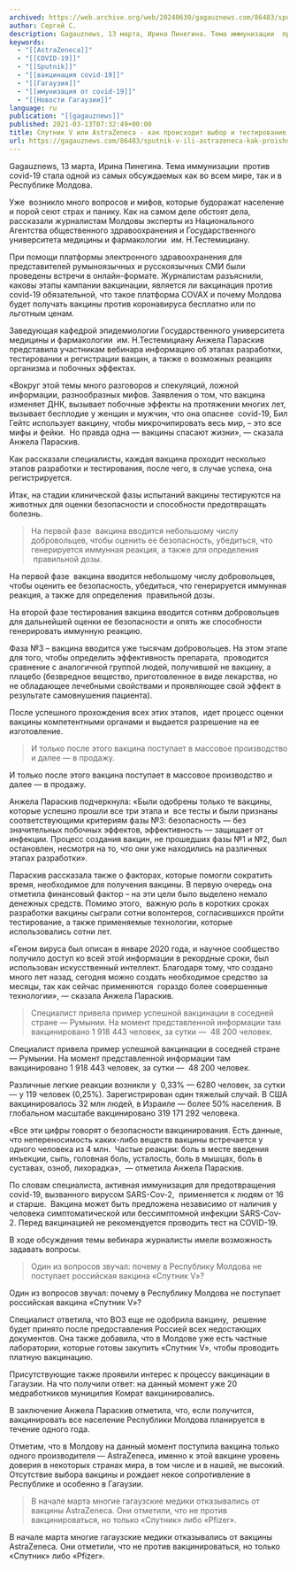 ```yaml
---
archived: https://web.archive.org/web/20240630/gagauznews.com/86483/sputnik-v-ili-astrazeneca-kak-proishodit-vybor-i-testirovanie-vaktsiny-ot-covid-19.html
author: Сергей С.
description: Gagauznews, 13 марта, Ирина Пинегина. Тема иммунизации  против сovid-19 стала одной из самых обсуждаемых как во всем мире, так и в Республике Молдова. Уже  возникло много вопросов и мифов, которые будоражат население и порой сеют страх и панику. Как на самом деле обстоят дела, рассказали журналистам Молдовы эксперты из Национального Агентства общественного здравоохранения и Государственного университета медицины и фармакологии  им. Н.Тестемициану. При помощи платформы электронного здравоохранения для представителей румыноязычных и русскоязычных СМИ были проведены встречи в онлайн-формате. Журналистам разъяснили, каковы этапы кампании вакцинации, является ли вакцинация против covid-19 обязательной, что такое платформа COVAX и почему Молдова будет получать вакцины против […]
keywords:
  - "[[AstraZeneca]]"
  - "[[COVID-19]]"
  - "[[Sputnik]]"
  - "[[вакцинация covid-19]]"
  - "[[Гагаузия]]"
  - "[[имунизация от covid-19]]"
  - "[[Новости Гагаузии]]"
language: ru
publication: "[[gagauznews]]"
published: 2021-03-13T07:32:49+00:00
title: Спутник V или AstraZeneca - как происходит выбор и тестирование вакцины от covid-19
url: https://gagauznews.com/86483/sputnik-v-ili-astrazeneca-kak-proishodit-vybor-i-testirovanie-vaktsiny-ot-covid-19.html
---
```


Gagauznews, 13 марта, Ирина Пинегина. Тема иммунизации  против сovid-19 стала одной из самых обсуждаемых как во всем мире, так и в Республике Молдова.

Уже  возникло много вопросов и мифов, которые будоражат население и порой сеют страх и панику. Как на самом деле обстоят дела, рассказали журналистам Молдовы эксперты из Национального Агентства общественного здравоохранения и Государственного университета медицины и фармакологии  им. Н.Тестемициану.

При помощи платформы электронного здравоохранения для представителей румыноязычных и русскоязычных СМИ были проведены встречи в онлайн-формате. Журналистам разъяснили, каковы этапы кампании вакцинации, является ли вакцинация против covid-19 обязательной, что такое платформа COVAX и почему Молдова будет получать вакцины против коронавируса бесплатно или по льготным ценам.

Заведующая кафедрой эпидемиологии Государственного университета медицины и фармакологии  им. Н.Тестемициану Анжела Параскив представила участникам вебинара информацию об этапах разработки, тестировании и регистрации вакцин, а также о возможных реакциях организма и побочных эффектах.

«Вокруг этой темы много разговоров и спекуляций, ложной информации, разнообразных мифов. Заявления о том, что вакцина изменяет ДНК, вызывает побочные эффекты на протяжении многих лет, вызывает бесплодие у женщин и мужчин, что она опаснее  covid-19, Бил Гейтс использует вакцину, чтобы микрочипировать весь мир, – это все мифы и фейки.  Но правда одна — вакцины спасают жизни», — сказала Анжела Параскив.

Как рассказали специалисты, каждая вакцина проходит несколько этапов разработки и тестирования, после чего, в случае успеха, она регистрируется.

Итак, на стадии клинической фазы испытаний вакцины тестируются на животных для оценки безопасности и способности предотвращать болезнь.

> На первой фазе  вакцина вводится небольшому числу добровольцев, чтобы оценить ее безопасность, убедиться, что генерируется иммунная реакция, а также для определения  правильной дозы.

На первой фазе  вакцина вводится небольшому числу добровольцев, чтобы оценить ее безопасность, убедиться, что генерируется иммунная реакция, а также для определения  правильной дозы.

На второй фазе тестирования вакцина вводится сотням добровольцев для дальнейшей оценки ее безопасности и опять же способности генерировать иммунную реакцию.

Фаза №3 – вакцина вводится уже тысячам добровольцев. На этом этапе для того, чтобы определить эффективность препарата,  проводится  сравнение с аналогичной группой людей, получившей не вакцину, а плацебо (безвредное вещество, приготовленное в виде лекарства, но не обладающее лечебными свойствами и проявляющее свой эффект в результате самовнушения пациента).

После успешного прохождения всех этих этапов,  идет процесс оценки вакцины компетентными органами и выдается разрешение на ее изготовление.

> И только после этого вакцина поступает в массовое производство и далее — в продажу.

И только после этого вакцина поступает в массовое производство и далее — в продажу.

Анжела Параскив подчеркнула: «Были одобрены только те вакцины, которые успешно прошли все три этапа и  все тесты и были признаны соответствующими критериям фазы №3: безопасность — без значительных побочных эффектов, эффективность — защищает от инфекции. Процесс создания вакцин, не прошедших фазы №1 и №2, был остановлен, несмотря на то, что они уже находились на различных этапах разработки».

Параскив рассказала также о факторах, которые помогли сократить время, необходимое для получения вакцины. В первую очередь она отметила финансовый фактор – на эти цели было выделено немало денежных средств. Помимо этого,  важную роль в коротких сроках разработки вакцины сыграли сотни волонтеров, согласившихся пройти тестирование, а также применяемые технологии, которые использовались сотни лет.

«Геном вируса был описан в январе 2020 года, и научное сообщество получило доступ ко всей этой информации в рекордные сроки, был использован искусственный интеллект. Благодаря тому, что создано много лет назад, сегодня можно создать необходимое средство за месяцы, так как сейчас применяются  гораздо более совершенные технологии», — сказала Анжела Параскив.

> Специалист привела пример успешной вакцинации в соседней стране — Румынии. На момент представленной информации там вакцинировано 1 918 443 человек, за сутки —  48 200 человек.

Специалист привела пример успешной вакцинации в соседней стране — Румынии. На момент представленной информации там вакцинировано 1 918 443 человек, за сутки —  48 200 человек.

Различные легкие реакции возникли у  0,33% — 6280 человек, за сутки — у 119 человек (0,25%). Зарегистрирован один тяжелый случай. В США вакцинировалось 32 млн людей, в Израиле — более 50% населения. В глобальном масштабе вакцинировано 319 171 292 человека.

«Все эти цифры говорят о безопасности вакцинирования. Есть данные, что непереносимость каких-либо веществ вакцины встречается у одного человека из 4 млн.  Частые реакции: боль в месте введения инъекции, сыпь, головная боль, усталость, боль в мышцах, боль в суставах, озноб, лихорадка»,  — отметила Анжела Параскив.

По словам специалиста, активная иммунизация для предотвращения covid-19, вызванного вирусом SARS-Cov-2,  применяется к людям от 16 и старше.  Вакцина может быть предложена независимо от наличия у человека симптоматической или бессимптомной инфекции SARS-Cov-2. Перед вакцинацией не рекомендуется проводить тест на COVID-19.

В ходе обсуждения темы вебинара журналисты имели возможность задавать вопросы.

> Один из вопросов звучал: почему в Республику Молдова не поступает российская вакцина «Спутник V»?

Один из вопросов звучал: почему в Республику Молдова не поступает российская вакцина «Спутник V»?

Специалист ответила, что ВОЗ еще не одобрила вакцину,  решение будет принято после предоставления Россией всех недостающих документов. Она также добавила, что в Молдове уже есть частные лаборатории, которые готовы закупить «Спутник V», чтобы проводить платную вакцинацию.

Присутствующие также проявили интерес к процессу вакцинации в Гагаузии. На что получили ответ: на данный момент уже 20 медработников муниципия Комрат вакцинировались.

В заключение Анжела Параскив отметила, что, если получится, вакцинировать все население Республики Молдова планируется в течение одного года.

Отметим, что в Молдову на данный момент поступила вакцина только одного производителя — AstraZeneca, именно к этой вакцине уровень доверия в некоторых странах мира, в том числе и в нашей, не высокий.  Отсутствие выбора вакцины и рождает некое сопротивление в Республике и особенно в Гагаузии.

> В начале марта многие гагаузские медики отказывались от вакцины AstraZeneca. Они отметили, что не против вакцинироваться, но только «Спутник» либо «Pfizer».

В начале марта многие гагаузские медики отказывались от вакцины AstraZeneca. Они отметили, что не против вакцинироваться, но только «Спутник» либо «Pfizer».